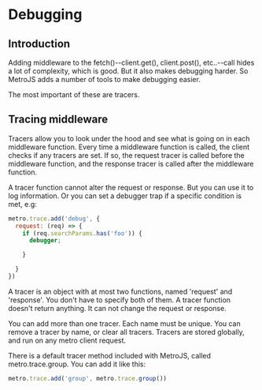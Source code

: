 # Debugging

## Introduction

Adding middleware to the fetch()--client.get(), client.post(), etc..--call hides a lot of complexity, which is good. But it also makes debugging harder. So MetroJS adds a number of tools to make debugging easier.

The most important of these are tracers.

## Tracing middleware

Tracers allow you to look under the hood and see what is going on in each middleware function. Every time a middleware function is called, the client checks if any tracers are set. If so, the request tracer is called before the middleware function, and the response tracer is called after the middleware function.

A tracer function cannot alter the request or response. But you can use it to log information. Or you can set a debugger trap if a specific condition is met, e.g:

```javascript
metro.trace.add('debug', {
  request: (req) => {
    if (req.searchParams.has('foo')) {
      debugger;

    }

  }
})
```

A tracer is an object with at most two functions, named 'request' and 'response'. You don't have to specify both of them. A tracer function doesn't return anything. It can not change the request or response.

You can add more than one tracer. Each name must be unique. You can remove a tracer by name, or clear all tracers. Tracers are stored globally, and run on any metro client request.

There is a default tracer method included with MetroJS, called metro.trace.group. You can add it like this:

```javascript
metro.trace.add('group', metro.trace.group())
```
